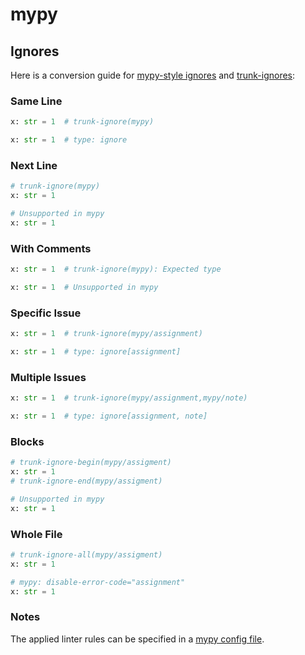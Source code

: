 # mypy

## Ignores

Here is a conversion guide for
[mypy-style ignores](https://mypy.readthedocs.io/en/stable/common_issues.html#spurious-errors-and-locally-silencing-the-checker)
and [trunk-ignores](https://docs.trunk.io/code-quality/linters/ignoring-issues-and-files):

### Same Line

```python
x: str = 1  # trunk-ignore(mypy)

x: str = 1  # type: ignore
```

### Next Line

```python
# trunk-ignore(mypy)
x: str = 1

# Unsupported in mypy
x: str = 1
```

### With Comments

```python
x: str = 1  # trunk-ignore(mypy): Expected type

x: str = 1  # Unsupported in mypy
```

### Specific Issue

```python
x: str = 1  # trunk-ignore(mypy/assignment)

x: str = 1  # type: ignore[assignment]
```

### Multiple Issues

```python
x: str = 1  # trunk-ignore(mypy/assignment,mypy/note)

x: str = 1  # type: ignore[assignment, note]
```

### Blocks

```python
# trunk-ignore-begin(mypy/assigment)
x: str = 1
# trunk-ignore-end(mypy/assigment)

# Unsupported in mypy
x: str = 1
```

### Whole File

```python
# trunk-ignore-all(mypy/assigment)
x: str = 1

# mypy: disable-error-code="assignment"
x: str = 1
```

### Notes

The applied linter rules can be specified in a
[mypy config file](https://mypy.readthedocs.io/en/stable/config_file.html#example-mypy-ini).
